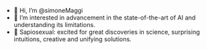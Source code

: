 - 👋 Hi, I’m @simoneMaggi
- 👀 I’m interested in advancement in the state-of-the-art of AI and understanding its limitations. 
- 🍎 Sapiosexual: excited for great discoveries in science, surprising intuitions, creative and unifying solutions. 

<!---
simoneMaggi/simoneMaggi is a ✨ special ✨ repository because its `README.md` (this file) appears on your GitHub profile.
You can click the Preview link to take a look at your changes.
--->
